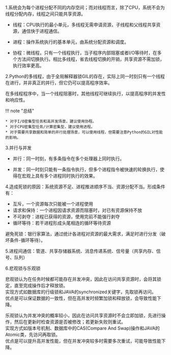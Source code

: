 1.系统会为每个进程分配不同的内存空间；而对线程而言，除了CPU，系统不会为线程分配内存，线程之间只能共享资源。

* 线程：CPU执行的最小单元，多线程无需申请资源，子线程和父线程共享资源，通信快于进程通信。

* 进程：操作系统执行的基本单元，由系统分配资源和调度。

* 协程：微线程，只有一个线程执行，当子程序内部阻塞或者I/O等待时，在多个方法间切换执行。相比多线程，省去线程切换的开销，共享资源不需加锁，执行效率更高。

2.Python的多线程，由于全局解释器锁GIL的存在，实际上同一时刻只有一个线程在进行，并非真正的并行，但它仍可以提高程序效率。

在多线程程序中，当一个线程阻塞时，其他线程可继续执行，以提高程序的并发性和响应性。

!!! note "总结"

    * 对于I/O密集型任务和高并发场景，建议使用协程。
    * 对于CPU密集型任务/计算密集型，建议使用进程。
    * 对于需要共享数据和简单的并行处理场景，可以使用线程，但需要注意Python的GIL对性能的影响。

3.并行与并发

* 并行：同一时刻，有多条指令在多个处理器上同时执行。

* 并发：同一时刻只能有一条指令执行，但多个进程指令被快速的轮换执行，使得在宏观上具有多个进程同时执行的效果。

4.造成死锁的原因：系统资源不足、进程推进顺序不当、资源分配不当。形成条件有：

* 互斥，一个资源每次只能被一个进程使用
* 请求和保持：一个进程因请求资源而阻塞时，对已有资源保持不放
* 不可剥夺：进程已获得的资源，使用完前不能强行剥夺
* 循环等待：若干进程形成头尾相连的循环等待资源

避免死锁：银行家算法，通过统计各进程对资源的最大需求，满足时进行分发（破坏条件-循环等待）。

5.进程间通信：管道、共享存储器系统、消息传递系统、信号量（共享内存、信号、队列）

6.悲观锁与乐观锁

悲观锁认为在任务时候都可能存在并发冲突，因此在访问共享资源时，会将其锁定，直至完成操作后才释放锁。  
实现方式如数据库的行级锁和JAVA的synchronized关键字，先取锁再访问。  
优点是可以保证数据的一致性，但在高并发时频繁加锁和释放锁，会导致性能下降。

乐观锁认为并发冲突的概率较小，因此在访问共享资源时不会立即加锁，先进行操作，然后在更新时检查资源是否被修改；若更新失败则重试。  
实现方式如版本号机制、数据库中的CAS(Compare And Swap)操作和JAVA的Atomic类，先访问再取锁。  
优点是可以提升高并发性能，但在并发冲突较多时需要多次重试，可能导致性能下降。

